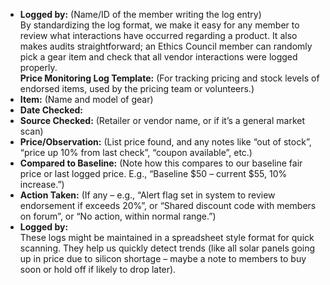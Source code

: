 - **Logged by:** (Name/ID of the member writing the log entry)  
By standardizing the log format, we make it easy for any member to review what interactions have occurred regarding a product. It also makes audits straightforward; an Ethics Council member can randomly pick a gear item and check that all vendor interactions were logged properly.  
**Price Monitoring Log Template:** (For tracking pricing and stock levels of endorsed items, used by the pricing team or volunteers.)  
- **Item:** (Name and model of gear)  
- **Date Checked:**  
- **Source Checked:** (Retailer or vendor name, or if it’s a general market scan)  
- **Price/Observation:** (List price found, and any notes like “out of stock”, “price up 10% from last check”, “coupon available”, etc.)  
- **Compared to Baseline:** (Note how this compares to our baseline fair price or last logged price. E.g., “Baseline $50 – current $55, 10% increase.”)  
- **Action Taken:** (If any – e.g., “Alert flag set in system to review endorsement if exceeds 20%”, or “Shared discount code with members on forum”, or “No action, within normal range.”)  
- **Logged by:**  
These logs might be maintained in a spreadsheet style format for quick scanning. They help us quickly detect trends (like all solar panels going up in price due to silicon shortage – maybe a note to members to buy soon or hold off if likely to drop later).